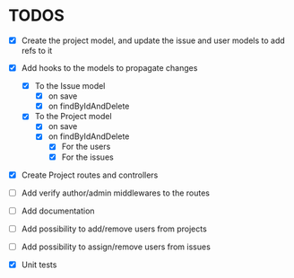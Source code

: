 # TODOS

- [x] Create the project model, and update the issue and user models to add refs to it

- [x] Add hooks to the models to propagate changes

  - [x] To the Issue model
    - [x] on save
    - [x] on findByIdAndDelete

  - [x] To the Project model
    - [x] on save
    - [x] on findByIdAndDelete
      - [x] For the users
      - [x] For the issues
- [x] Create Project routes and controllers
- [ ] Add verify author/admin middlewares to the routes
- [ ] Add documentation

- [ ] Add possibility to add/remove users from projects
- [ ] Add possibility to assign/remove users from issues


- [x] Unit tests
